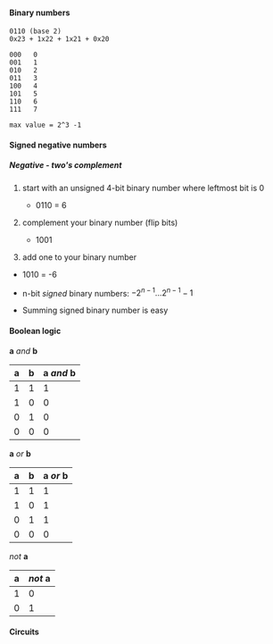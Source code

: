 #### Binary numbers

```pseudocode
0110 (base 2)
0x23 + 1x22 + 1x21 + 0x20
```



```pseudocode
000   0
001   1
010   2
011   3
100   4
101   5
110   6
111   7

max value = 2^3 -1
```

#### Signed negative numbers



##### Negative - two's complement

1. start with an unsigned 4-bit binary number where leftmost bit is 0
   * 0110 = 6

2. complement your binary number (flip bits)
   * 1001
3.  add one to your binary number
   * 1010 = -6



* n-bit *signed* binary numbers: $-2^{n-1}... 2^{n-1}-1$
* Summing signed binary number is easy



#### Boolean logic

**a** *and* **b**

| **a** | **b** | **a** *and* **b** |
| ----- | ----- | ----------------- |
| 1     | 1     | 1                 |
| 1     | 0     | 0                 |
| 0     | 1     | 0                 |
| 0     | 0     | 0                 |



**a** *or* **b**

| **a** | **b** | **a** *or* **b** |
| ----- | ----- | ---------------- |
| 1     | 1     | 1                |
| 1     | 0     | 1                |
| 0     | 1     | 1                |
| 0     | 0     | 0                |

*not* **a**

| **a** | *not* **a** |
| ----- | ----------- |
| 1     | 0           |
| 0     | 1           |



#### Circuits
